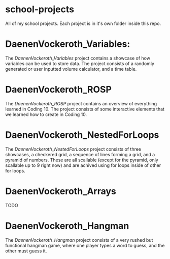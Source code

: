 # school-projects
All of my school projects. Each project is in it's own folder inside this repo.

# DaenenVockeroth_Variables:
The *DaenenVockeroth_Variables* project contains a showcase of how variables can be used to store data.
The project consists of a randomly generated or user inputted volume calculator, and a time table.

# DaenenVockeroth_ROSP
The *DaenenVockeroth_ROSP* project contains an overview of everything learned in Coding 10.
The project consists of some interactive elements that we learned how to create in Coding 10.

# DaenenVockeroth_NestedForLoops
The *DaenenVockeroth_NestedForLoops* project consists of three showcases, a checkered grid, a sequence of lines forming a grid, and a pyramid of numbers.
These are all scallable (except for the pyramid, only scallable up to 9 right now) and are achived using for loops inside of other for loops.

# DaenenVockeroth_Arrays
TODO

# DaenenVockeroth_Hangman
The *DaenenVockeroth_Hangman* project consists of a very rushed but functional hangman game, where one player types a word to guess, and the other must guess it.
